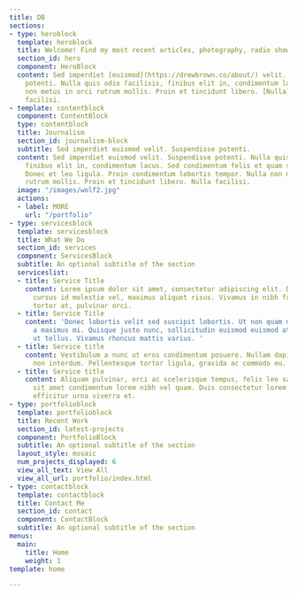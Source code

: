 ```yaml
---
title: DB
sections:
- type: heroblock
  template: heroblock
  title: Welcome! Find my most recent articles, photography, radio shows here.
  section_id: hero
  component: HeroBlock
  content: Sed imperdiet [euismod](https://drewbrown.co/about/) velit. [Suspendisse](https://drewbrown.co/photography)
    potenti. Nulla quis odio facilisis, finibus elit in, condimentum lacus. Nulla
    non metus in orci rutrum mollis. Proin et tincidunt libero. [Nulla](https://google.com/)
    facilisi.
- template: contentblock
  component: ContentBlock
  type: contentblock
  title: Journalism
  section_id: journalism-block
  subtitle: Sed imperdiet euismod velit. Suspendisse potenti.
  content: Sed imperdiet euismod velit. Suspendisse potenti. Nulla quis odio facilisis,
    finibus elit in, condimentum lacus. Sed condimentum felis et quam sagittis consequat.
    Donec et leo ligula. Proin condimentum lobortis tempor. Nulla non metus in orci
    rutrum mollis. Proin et tincidunt libero. Nulla facilisi.
  image: "/images/wolf2.jpg"
  actions:
  - label: MORE
    url: "/portfolio"
- type: servicesblock
  template: servicesblock
  title: What We Do
  section_id: services
  component: ServicesBlock
  subtitle: An optional subtitle of the section
  serviceslist:
  - title: Service Title
    content: Lorem ipsum dolor sit amet, consectetur adipiscing elit. Donec nisl ligula,
      cursus id molestie vel, maximus aliquet risus. Vivamus in nibh fringilla, fringilla
      tortor at, pulvinar orci.
  - title: Service Title
    content: 'Donec lobortis velit sed suscipit lobortis. Ut non quam metus. Nullam
      a maximus mi. Quisque justo nunc, sollicitudin euismod euismod at, tincidunt
      ut tellus. Vivamus rhoncus mattis varius. '
  - title: Service title
    content: Vestibulum a nunc ut eros condimentum posuere. Nullam dapibus quis nunc
      non interdum. Pellentesque tortor ligula, gravida ac commodo eu.
  - title: Service title
    content: Aliquam pulvinar, orci ac scelerisque tempus, felis leo sagittis justo,
      sit amet condimentum lorem nibh vel quam. Duis consectetur lorem ipsum, non
      efficitur urna viverra et.
- type: portfolioblock
  template: portfolioblock
  title: Recent Work
  section_id: latest-projects
  component: PortfolioBlock
  subtitle: An optional subtitle of the section
  layout_style: mosaic
  num_projects_displayed: 6
  view_all_text: View All
  view_all_url: portfolio/index.html
- type: contactblock
  template: contactblock
  title: Contact Me
  section_id: contact
  component: ContactBlock
  subtitle: An optional subtitle of the section
menus:
  main:
    title: Home
    weight: 1
template: home

---
```

